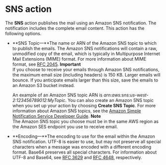 # SNS action<a name="receiving-email-action-sns"></a>

The **SNS** action publishes the mail using an Amazon SNS notification\. The notification includes the complete email content\. This action has the following options\.
+ **SNS Topic—**The name or ARN of the Amazon SNS topic to which to publish the emails\. The Amazon SNS notifications will contain a raw, unmodified copy of the email, which is typically in Multipurpose Internet Mail Extensions \(MIME\) format\. For more information about MIME format, see [RFC 2045](https://tools.ietf.org/html/rfc2045)\.
**Important**  
If you choose to receive your emails through Amazon SNS notifications, the maximum email size \(including headers\) is 150 KB\. Larger emails will bounce\. If you anticipate emails larger than this size, save the emails to an Amazon S3 bucket instead\.

  An example of an Amazon SNS topic ARN is *arn:aws:sns:us\-west\-2:123456789012:MyTopic*\. You can also create an Amazon SNS topic when you set up your action by choosing **Create SNS Topic**\. For more information about Amazon SNS topics, see the [Amazon Simple Notification Service Developer Guide](https://docs.aws.amazon.com/sns/latest/dg/CreateTopic.html)\.
**Note**  
The Amazon SNS topic you choose must be in the same AWS region as the Amazon SES endpoint you use to receive email\. 
+ **Encoding—**The encoding to use for the email within the Amazon SNS notification\. UTF\-8 is easier to use, but may not preserve all special characters when a message was encoded with a different encoding format\. Base64 preserves all special characters\. For information about UTF\-8 and Base64, see [RFC 3629](https://tools.ietf.org/html/rfc3629) and [RFC 4648](https://tools.ietf.org/html/rfc4648), respectively\.
